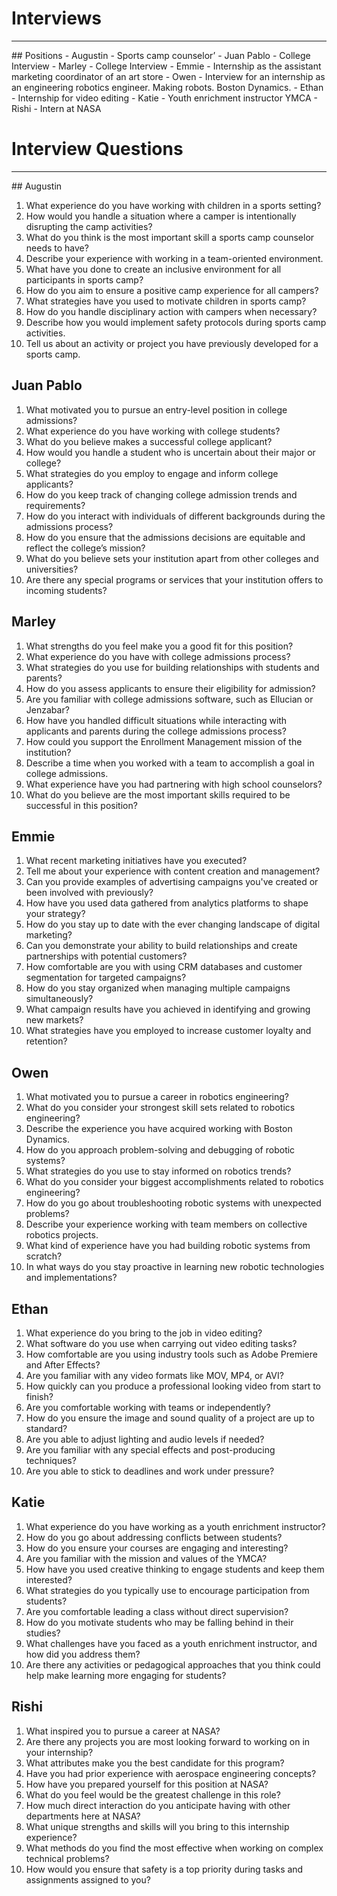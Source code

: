 # Interviews
<hr/>
## Positions
- Augustin - Sports camp counselor’
- Juan Pablo - College Interview
- Marley - College Interview
- Emmie - Internship as the assistant marketing coordinator of an art store
- Owen - Interview for an internship as an engineering robotics engineer. Making robots. Boston Dynamics.
- Ethan - Internship for video editing
- Katie - Youth enrichment instructor YMCA
- Rishi - Intern at NASA

# Interview Questions
<hr/>
## Augustin



1. What experience do you have working with children in a sports setting?
2. How would you handle a situation where a camper is intentionally disrupting the camp activities?
3. What do you think is the most important skill a sports camp counselor needs to have?
4. Describe your experience with working in a team-oriented environment. 
5. What have you done to create an inclusive environment for all participants in sports camp?
6. How do you aim to ensure a positive camp experience for all campers?
7. What strategies have you used to motivate children in sports camp?
8. How do you handle disciplinary action with campers when necessary?
9. Describe how you would implement safety protocols during sports camp activities. 
10. Tell us about an activity or project you have previously developed for a sports camp.

## Juan Pablo



1. What motivated you to pursue an entry-level position in college admissions?
2. What experience do you have working with college students?
3. What do you believe makes a successful college applicant?
4. How would you handle a student who is uncertain about their major or college?
5. What strategies do you employ to engage and inform college applicants? 
6. How do you keep track of changing college admission trends and requirements?
7. How do you interact with individuals of different backgrounds during the admissions process?
8. How do you ensure that the admissions decisions are equitable and reflect the college’s mission?
9. What do you believe sets your institution apart from other colleges and universities?
10. Are there any special programs or services that your institution offers to incoming students?

## Marley



1. What strengths do you feel make you a good fit for this position?
2. What experience do you have with college admissions process?
3. What strategies do you use for building relationships with students and parents?
4. How do you assess applicants to ensure their eligibility for admission?
5. Are you familiar with college admissions software, such as Ellucian or Jenzabar?
6. How have you handled difficult situations while interacting with applicants and parents during the college admissions process?
7. How could you support the Enrollment Management mission of the institution?
8. Describe a time when you worked with a team to accomplish a goal in college admissions.
9. What experience have you had partnering with high school counselors?
10. What do you believe are the most important skills required to be successful in this position?

## Emmie



1. What recent marketing initiatives have you executed?
2. Tell me about your experience with content creation and management?
3. Can you provide examples of advertising campaigns you've created or been involved with previously?
4. How have you used data gathered from analytics platforms to shape your strategy? 
5. How do you stay up to date with the ever changing landscape of digital marketing?
6. Can you demonstrate your ability to build relationships and create partnerships with potential customers?
7. How comfortable are you with using CRM databases and customer segmentation for targeted campaigns?
8. How do you stay organized when managing multiple campaigns simultaneously?
9. What campaign results have you achieved in identifying and growing new markets?
10. What strategies have you employed to increase customer loyalty and retention?

## Owen



1. What motivated you to pursue a career in robotics engineering?
2. What do you consider your strongest skill sets related to robotics engineering?
3. Describe the experience you have acquired working with Boston Dynamics.
4. How do you approach problem-solving and debugging of robotic systems?
5. What strategies do you use to stay informed on robotics trends?
6. What do you consider your biggest accomplishments related to robotics engineering?
7. How do you go about troubleshooting robotic systems with unexpected problems?
8. Describe your experience working with team members on collective robotics projects.
9. What kind of experience have you had building robotic systems from scratch?
10. In what ways do you stay proactive in learning new robotic technologies and implementations?

## Ethan



1. What experience do you bring to the job in video editing?
2. What software do you use when carrying out video editing tasks?
3. How comfortable are you using industry tools such as Adobe Premiere and After Effects?
4. Are you familiar with any video formats like MOV, MP4, or AVI?
5. How quickly can you produce a professional looking video from start to finish?
6. Are you comfortable working with teams or independently?
7. How do you ensure the image and sound quality of a project are up to standard?
8. Are you able to adjust lighting and audio levels if needed?
9. Are you familiar with any special effects and post-producing techniques?
10. Are you able to stick to deadlines and work under pressure?

## Katie



1. What experience do you have working as a youth enrichment instructor?
2. How do you go about addressing conflicts between students?
3. How do you ensure your courses are engaging and interesting?
4. Are you familiar with the mission and values of the YMCA?
5. How have you used creative thinking to engage students and keep them interested?
6. What strategies do you typically use to encourage participation from students?
7. Are you comfortable leading a class without direct supervision?
8. How do you motivate students who may be falling behind in their studies?
9. What challenges have you faced as a youth enrichment instructor, and how did you address them?
10. Are there any activities or pedagogical approaches that you think could help make learning more engaging for students?

## Rishi



1. What inspired you to pursue a career at NASA?
2. Are there any projects you are most looking forward to working on in your internship?
3. What attributes make you the best candidate for this program?
4. Have you had prior experience with aerospace engineering concepts?
5. How have you prepared yourself for this position at NASA?
6. What do you feel would be the greatest challenge in this role?
7. How much direct interaction do you anticipate having with other departments here at NASA?
8. What unique strengths and skills will you bring to this internship experience?
9. What methods do you find the most effective when working on complex technical problems?
10. How would you ensure that safety is a top priority during tasks and assignments assigned to you?
